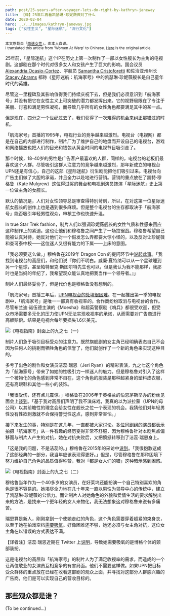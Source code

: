 ```yaml
---
path: post/25-years-after-voyager-lets-do-right-by-kathryn-janeway
title: 【译】25年后再看凯瑟琳·珍妮薇做对了什么
date: 2020-02-04
hero: ../../images/kathryn-janeway.jpg
tags: ["女性主义", "星际迷航", "流行文化"]
---
```


<div class="uk-card uk-background-default uk-padding-small uk-text-muted">
    <small>本文原载自「<a href="https://www.womenatwarp.com/25-years-after-voyager-lets-do-right-by-kathryn-janeway/">曲速女性</a>」，由本人自译。</small><br>
    <small>I translated this article from 'Women At Warp' to Chinese. <a href="https://www.womenatwarp.com/25-years-after-voyager-lets-do-right-by-kathryn-janeway/">Here</a> is the original article.</small>
</div>

25年前，「星际迷航」这个IP在历史上第一次制作了一部以女性舰长为主角的电视剧。这部剧在那个时代对很多女人和女孩产生了巨大的影响。国会议员 [Alexandria Ocasio-Cortez](https://slate.com/culture/2019/03/star-trek-stacey-abrams-alexandria-ocasio-cortez-janeway.html)、宇航员 [Samantha Cristoforetti](https://www.space.com/29161-astronaut-star-trek-uniform-space.html) 和佐治亚州州长 [Stacey Abrams](https://slate.com/culture/2019/03/star-trek-stacey-abrams-alexandria-ocasio-cortez-janeway.html) 都称《星际迷航：航海家号》中的凯瑟琳·珍妮薇舰长是自己童年时代的英雄。

尽管这一里程碑及其影响值得我们持续庆祝下去，但是我们必须意识到「航海家号」并没有把它在女性主义上可突破的潜力都发挥出来。它的视野局限在了专注于美丽、讨喜和满足男性凝视，而导致几乎所有的女性角色都要满足其中的某一点。

但是现在，四分之一个世纪过去了，我们获得了一次难得的机会来纠正那错过的时机。

「航海家号」首播的1995年，电视行业的竞争越来越激烈。电视台（电视网）都是在自己的内部进行制作，制片厂为了维护自己的地盘而开设自己的电视台，游戏和网络播放也把人们的目光和钱包从黄金时间的电视节目吸引走了。

那个时候，18-40岁的男性是广告客户最喜欢的人群，同样的，电视台的老板们最喜欢这个人群。尽管吸引这群人注意力的竞争越来越激烈，那年新成立的电视台UPN还是有信心，自己的这部《星际迷航》衍生剧能把他们吸引过来。电视台向广告主们做了大胆的承诺，并且全力以赴地进行营销。营销的重点放在了凯特·穆格鲁（Kate Mulgrew）这位得过奖的舞台和电视剧演员饰演「星际迷航」史上第一位做主角的女舰长。

默认的情况是，人们对女性领导总是审查得特别苛刻，所以，在对这第一位星际迷航女舰长的创作上也是遇到很多麻烦。但是整个电视台的生存都取决于「航海家号」能否吸引年轻男性观众，审核工作也快速升温。

In true Star Trek fashion，制片人们以强调珍妮薇舰长的女性气质和性感来回应这种制作上的紧迫。这也让他们和穆格鲁之间产生了一场拉锯战。穆格鲁希望自己能被认真对待，她反对他们对一个假发怎么弄都要大惊小怪的，以及反对让珍妮薇和查可泰中校——这位迷人又很有能力的下属——上床的意图。

「我必须要这么做。」穆格鲁在2019年 Dragon Con 的提问环节中[说起此事](https://www.youtube.com/watch?v=ibVOzPUvtww)。「我找到电视台的高层们，和他们说『你们不明白。威廉·夏特纳可以从一个星球睡到另一个星球，甚至帕特里克·斯图尔特先生也可以，但是我认为我不能那样，我那时也是当妈的年纪了，我希望观众能认真地把我当作一个领导者。』」

制片人们最终妥协了，但是代价也是穆格鲁没有想到的。

「航海家号」首播三年后，[UPN电视台的处境很困难](https://www.newyorker.com/magazine/2000/04/03/why-wont-anyone-pull-the-plug-on-upn)。在一起推出第一季的电视剧中，「航海家号」是唯一一部真有收视率的。合作商纷纷取消与电视台的合作。尽管布兰迪·诺伍德主演的《Moesha》和超英警察剧《哨兵》都很受欢迎，但受众市场需要多元化的压力使UPN无法实现收视率的承诺，从而需要对广告商进行高额赔偿。结果是电视台每年要损失1.6亿美元。

![《电视指南》封面上的九之七（一）](https://i1.wp.com/www.womenatwarp.com/wp-content/uploads/2020/01/tv-guide-1997-09-20-vol-21-no-38-issue-1082.jpg?resize=738%2C1024&ssl=1)

制片人们急于吸引目标受众的注意力。既然旗舰剧的女主角已经明确表态自己不会因为任何人的挑剔而牺牲角色的信誉了，他们就创作了一个新的角色来实现这种目的。

多亏了出色的剧作和女演员洁蕊·瑞恩（Jeri Ryan）的精彩表演，九之七这个角色为「航海家号」带来了如她的性吸引力一样迷人的魅力。但是穆格鲁对引入了这样一个被物化的角色感到非常不自在，这个角色的服装是那种超紧身的塑料皮衣服，还有高跟鞋和其他一些小的装饰。

「我很受伤，还有点儿震惊。」穆格鲁在2006年于英格兰的伯恩茅斯举办的粉丝见面会上[谈到](https://youtu.be/GZ3wKnUpCb4?t=80)。「基于我对高层们声明了我不演床戏，我真的以为派拉蒙（UPN的母公司）以其前瞻性的理念会给女性在舰长之位一个表现的机会。我猜他们对年轻男性没有性欲刺激就不会保持警觉性这点，感到非常害怕。」

接下来发生的事，特别是在这几年，一直都被大家讨论。[多位同剧组的演员都表示](https://www.closerweekly.com/posts/kate-mulgrew-star-trek-151582/)拍摄「航海家号」从一件有趣的经历变得非常不舒服，因为穆格鲁针对本剧焦点偏移而与制片人产生的对抗，她在对抗失败后，又把愤怒转移到了洁蕊·瑞恩身上。

「这是我的问题，不是洁蕊的。」穆格鲁在2015年的采访中[说到](https://www.closerweekly.com/posts/kate-mulgrew-star-trek-151582/)。「我很抱歉这成了这部经典的一部分，我当年应该表现得更好。」但是，尽管穆格鲁在那种困境下努力维护自己角色的品质值得称赞，我对「都是女人们的错」这种暗示感到困惑。

![《电视指南》封面上的九之七（二）](https://i0.wp.com/www.womenatwarp.com/wp-content/uploads/2020/01/ab9286f39835d136d99dd5dee75aaecd.jpg?w=427&ssl=1)

穆格鲁当年作为一个40多岁的女演员，在好莱坞还能扮演一个自己特别喜欢的角色是很不容易的。她竭尽全力地在几十年来一直以男性为领导中心的传统中，建立了凯瑟琳·珍妮薇的公信力。而让制片人对她角色的外貌和爱情生活的要求解脱出来的方法，是找来一个更年轻的女人来物化，我无法想象这对穆格鲁来说有多痛苦。

瑞恩算是新人，刚刚拿到一个使她走红的角色，这个角色需要穿着超紧的束身衣，以至于她在拍戏空档[需要吸氧](http://www.thegeektwins.com/2014/11/5-horrifying-facts-about-seven-of-nines.html)。好像困难还不够，她还必须与女主角对抗，这位女主角在以错误的方式表达不满。

<div class="uk-card uk-background-default uk-padding-small uk-text-small uk-text-muted">
【译者注】洁蕊·瑞恩近期在 Twitter 上<a href="https://twitter.com/JeriLRyan/status/1227886667601604608" target="_blank">说明</a>，导致她需要吸氧的是博格个体的颈部装扮。
</div>

这是电视台的高层和「航海家号」的制片人为了满足收视率的需求，而造成的一个让两位敬业的女演员互相竞争的有害局面。他们不需要这样做。如果UPN把目标受众群体的重点放在已经在收看这部剧的观众上面，并寻找对这部分人群感兴趣的广告商，他们是可以实现自己的营收目标的。

## 那些观众都是谁？

(To be continued...)